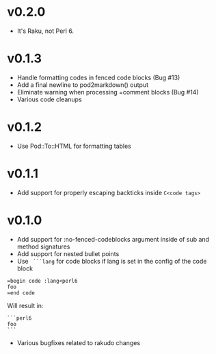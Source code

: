 # v0.2.0
* It's Raku, not Perl 6.

# v0.1.3
* Handle formatting codes in fenced code blocks (Bug #13)
* Add a final newline to pod2markdown() output
* Eliminate warning when processing =comment blocks (Bug #14)
* Various code cleanups

# v0.1.2
* Use Pod::To::HTML for formatting tables

# v0.1.1
* Add support for properly escaping  backticks inside `C<code tags>`

# v0.1.0
* Add support for :no-fenced-codeblocks argument inside of sub and method signatures
* Add support for nested bullet points
* Use ```` ```lang```` for code blocks if lang is set in the config of the code block
```perl6
=begin code :lang<perl6
foo
=end code
```
Will result in:
````
```perl6
foo
```
````
* Various bugfixes related to rakudo changes
